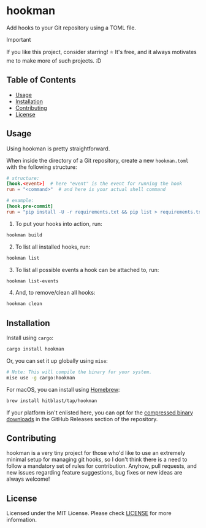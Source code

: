 # hookman

Add hooks to your Git repository using a TOML file.

> [!IMPORTANT]
> If you like this project, consider starring! ⭐ It's free, and it always motivates me to make more of such projects. :D

## Table of Contents

- [Usage](#usage)
- [Installation](#installation)
- [Contributing](#contributing)
- [License](#license)

## Usage

Using hookman is pretty straightforward.

When inside the directory of a Git repository,
create a new `hookman.toml` with the following structure:

```toml
# structure:
[hook.<event>]  # here "event" is the event for running the hook
run = "<command>"  # and here is your actual shell command

# example:
[hook.pre-commit]
run = "pip install -U -r requirements.txt && pip list > requirements.txt"
```

1. To put your hooks into action, run:

```bash
hookman build
```

2. To list all installed hooks, run:

```bash
hookman list
```

3. To list all possible events a hook can be attached to, run:

```bash
hookman list-events
```

4. And, to remove/clean all hooks:

```bash
hookman clean
```

## Installation

Install using `cargo`:

```bash
cargo install hookman
```

Or, you can set it up globally using `mise`:

```bash
# Note: This will compile the binary for your system.
mise use -g cargo:hookman
```

For macOS, you can install using [Homebrew](https://brew.sh/):
```bash
brew install hitblast/tap/hookman
```

If your platform isn't enlisted here, you can opt for the [compressed binary downloads](https://github.com/hitblast/hookman/releases) in the GitHub Releases section of the repository.

## Contributing

hookman is a very tiny project for those who'd like to use an extremely minimal setup for managing git hooks, so I don't think there is a need to follow a mandatory set of rules for contribution. Anyhow, pull requests, and new issues regarding feature suggestions, bug fixes or new ideas are always welcome!

## License

Licensed under the MIT License. Please check [LICENSE](./LICENSE) for more information.
